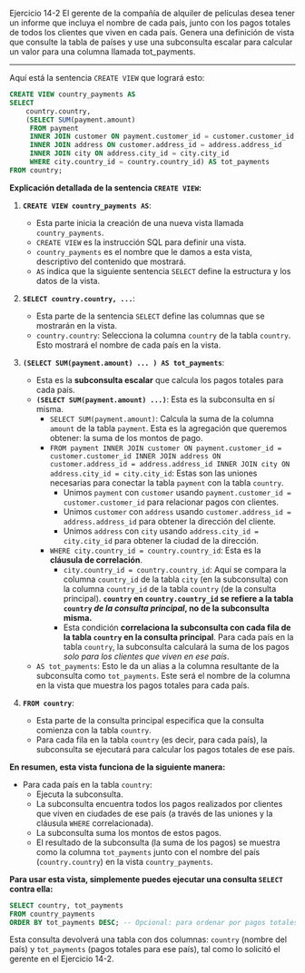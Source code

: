 Ejercicio 14-2 El gerente de la compañía de alquiler de películas desea tener un informe que incluya el nombre de cada país, junto con los pagos totales de todos los clientes que viven en cada país. Genera una definición de vista que consulte la tabla de países y use una subconsulta escalar para calcular un valor para una columna llamada tot_payments.

---
Aquí está la sentencia `CREATE VIEW` que logrará esto:

```sql
CREATE VIEW country_payments AS
SELECT
    country.country,
    (SELECT SUM(payment.amount)
     FROM payment
     INNER JOIN customer ON payment.customer_id = customer.customer_id
     INNER JOIN address ON customer.address_id = address.address_id
     INNER JOIN city ON address.city_id = city.city_id
     WHERE city.country_id = country.country_id) AS tot_payments
FROM country;
```

**Explicación detallada de la sentencia `CREATE VIEW`:**

1.  **`CREATE VIEW country_payments AS`**:
    *   Esta parte inicia la creación de una nueva vista llamada `country_payments`.
    *   `CREATE VIEW` es la instrucción SQL para definir una vista.
    *   `country_payments` es el nombre que le damos a esta vista, descriptivo del contenido que mostrará.
    *   `AS` indica que la siguiente sentencia `SELECT` define la estructura y los datos de la vista.

2.  **`SELECT country.country, ...`**:
    *   Esta parte de la sentencia `SELECT` define las columnas que se mostrarán en la vista.
    *   `country.country`: Selecciona la columna `country` de la tabla `country`. Esto mostrará el nombre de cada país en la vista.

3.  **`(SELECT SUM(payment.amount) ... ) AS tot_payments`**:
    *   Esta es la **subconsulta escalar** que calcula los pagos totales para cada país.
    *   **`(SELECT SUM(payment.amount) ...)`**:  Esta es la subconsulta en sí misma.
        *   `SELECT SUM(payment.amount)`: Calcula la suma de la columna `amount` de la tabla `payment`. Esta es la agregación que queremos obtener: la suma de los montos de pago.
        *   `FROM payment INNER JOIN customer ON payment.customer_id = customer.customer_id INNER JOIN address ON customer.address_id = address.address_id INNER JOIN city ON address.city_id = city.city_id`:  Estas son las uniones necesarias para conectar la tabla `payment` con la tabla `country`.
            *   Unimos `payment` con `customer` usando `payment.customer_id = customer.customer_id` para relacionar pagos con clientes.
            *   Unimos `customer` con `address` usando `customer.address_id = address.address_id` para obtener la dirección del cliente.
            *   Unimos `address` con `city` usando `address.city_id = city.city_id` para obtener la ciudad de la dirección.
        *   `WHERE city.country_id = country.country_id`:  Esta es la **cláusula de correlación**.
            *   `city.country_id = country.country_id`:  Aquí se compara la columna `country_id` de la tabla `city` (en la subconsulta) con la columna `country_id` de la tabla `country` (de la consulta principal). **`country` en `country.country_id` se refiere a la tabla `country` *de la consulta principal*, no de la subconsulta misma.**
            *   Esta condición **correlaciona la subconsulta con cada fila de la tabla `country` en la consulta principal**. Para cada país en la tabla `country`, la subconsulta calculará la suma de los pagos *solo para los clientes que viven en ese país*.
    *   `AS tot_payments`: Esto le da un alias a la columna resultante de la subconsulta como `tot_payments`. Este será el nombre de la columna en la vista que muestra los pagos totales para cada país.

4.  **`FROM country`**:
    *   Esta parte de la consulta principal especifica que la consulta comienza con la tabla `country`.
    *   Para cada fila en la tabla `country` (es decir, para cada país), la subconsulta se ejecutará para calcular los pagos totales de ese país.

**En resumen, esta vista funciona de la siguiente manera:**

*   Para cada país en la tabla `country`:
    *   Ejecuta la subconsulta.
    *   La subconsulta encuentra todos los pagos realizados por clientes que viven en ciudades de ese país (a través de las uniones y la cláusula `WHERE` correlacionada).
    *   La subconsulta suma los montos de estos pagos.
    *   El resultado de la subconsulta (la suma de los pagos) se muestra como la columna `tot_payments` junto con el nombre del país (`country.country`) en la vista `country_payments`.

**Para usar esta vista, simplemente puedes ejecutar una consulta `SELECT` contra ella:**

```sql
SELECT country, tot_payments
FROM country_payments
ORDER BY tot_payments DESC; -- Opcional: para ordenar por pagos totales de mayor a menor
```

Esta consulta devolverá una tabla con dos columnas: `country` (nombre del país) y `tot_payments` (pagos totales para ese país), tal como lo solicitó el gerente en el Ejercicio 14-2.

